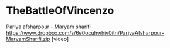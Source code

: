 # TheBattleOfVincenzo
Pariya afsharpour - Maryam sharifi
https://www.dropbox.com/s/6e0ocuhwhiv0itn/PariyaAfsharpour-MaryamSharifi.zip
[video]
